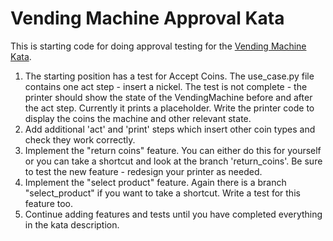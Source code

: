 # Vending Machine Approval Kata

This is starting code for doing approval testing for the [Vending Machine Kata](https://sammancoaching.org/kata_descriptions/vending_machine.html).

1. The starting position has a test for Accept Coins. The use_case.py file contains one act step - insert a nickel. The test is not complete - the printer should show the state of the VendingMachine before and after the act step. Currently it prints a placeholder. Write the printer code to display the coins the machine and other relevant state.
1. Add additional 'act' and 'print' steps which insert other coin types and check they work correctly.
1. Implement the "return coins" feature. You can either do this for yourself or you can take a shortcut and look at the branch 'return_coins'. Be sure to test the new feature - redesign your printer as needed.
1. Implement the "select product" feature. Again there is a branch "select_product" if you want to take a shortcut. Write a test for this feature too.
1. Continue adding features and tests until you have completed everything in the kata description.

